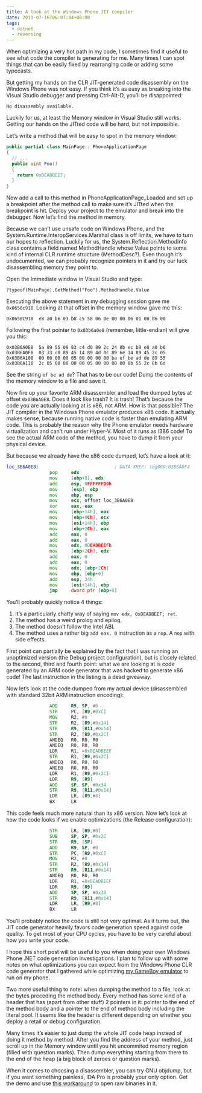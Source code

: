 ```yaml
---
title: A look at the Windows Phone JIT compiler
date: 2011-07-16T06:07:04+00:00
tags:
  - dotnet
  - reversing
---
```

When optimizing a very hot path in my code, I sometimes find it useful to see what code the compiler is generating for me. Many times I can spot things that can be easily fixed by rearranging code or adding some typecasts.

But getting my hands on the CLR JIT-generated code disassembly on the Windows Phone was not easy. If you think it&#8217;s as easy as breaking into the Visual Studio debugger and pressing Ctrl-Alt-D, you&#8217;ll be disappointed:

```
No disassembly available.
```

Luckily for us, at least the Memory window in Visual Studio still works. Getting our hands on the JITted code will be hard, but not impossible.

Let&#8217;s write a method that will be easy to spot in the memory window:

```csharp
public partial class MainPage : PhoneApplicationPage
{
  // ...
  public uint Foo()
  {
    return 0xDEADBEEF;
  }
}
```

Now add a call to this method in PhoneApplicationPage_Loaded and set up a breakpoint after the method call to make sure it&#8217;s JITted when the breakpoint is hit. Deploy your project to the emulator and break into the debugger. Now let&#8217;s find the method in memory.

Because we can&#8217;t use unsafe code on Windows Phone, and the System.Runtime.InteropServices.Marshal class is off limits, we have to turn our hopes to reflection. Luckily for us, the System.Reflection.MethodInfo class contains a field named MethodHandle whose Value points to some kind of internal CLR runtime structure (MethodDesc?). Even though it&#8217;s undocumented, we can probably recognize pointers in it and try our luck disassembling memory they point to.

Open the Immediate window in Visual Studio and type:

```
?typeof(MainPage).GetMethod("Foo").MethodHandle.Value
```

Executing the above statement in my debugging session gave me `0x0658c910`. Looking at that offset in the memory window gave me this:

```
0x0658C910  e8 a0 b6 03 b8 c5 58 06 0e 00 00 06 01 00 86 00
```

Following the first pointer to `0x03b6a0e8` (remember, little-endian) will give you this:

```
0x03B6A0E8  5a 89 55 08 83 c4 d0 89 2c 24 8b ec b9 e8 a0 b6  
0x03B6A0F8  03 33 c0 89 45 14 89 4d 0c 89 6e 14 89 45 2c 05  
0x03B6A108  00 00 00 00 05 00 00 00 00 ba ef be ad de 89 55  
0x03B6A118  2c 05 00 00 00 00 05 00 00 00 00 8b 55 2c 8b 6d  
```

See the string `ef be ad de`? That has to be our code! Dump the contents of the memory window to a file and save it.

Now fire up your favorite ARM disassembler and load the dumped bytes at offset `0x03B6A0E8`. Does it look like trash? It is trash! That&#8217;s because the code you are actually looking at is x86, not ARM. How is that possible? The JIT compiler in the Windows Phone emulator produces x86 code. It actually makes sense, because running native code is faster than emulating ARM code. This is probably the reason why the Phone emulator needs hardware virtualization and can&#8217;t run under Hyper-V. Most of it runs as i386 code! To see the actual ARM code of the method, you have to dump it from your physical device.

But because we already have the x86 code dumped, let&#8217;s have a look at it:

```asm
loc_3B6A0E8:                            ; DATA XREF: seg000:03B6A0F4
                pop     edx
                mov     [ebp+8], edx
                add     esp, 0FFFFFFD0h
                mov     [esp], ebp
                mov     ebp, esp
                mov     ecx, offset loc_3B6A0E8
                xor     eax, eax
                mov     [ebp+14h], eax
                mov     [ebp+0Ch], ecx
                mov     [esi+14h], ebp
                mov     [ebp+2Ch], eax
                add     eax, 0
                add     eax, 0
                mov     edx, 0DEADBEEFh
                mov     [ebp+2Ch], edx
                add     eax, 0
                add     eax, 0
                mov     edx, [ebp+2Ch]
                mov     ebp, [ebp+0]
                add     esp, 34h
                mov     [esi+14h], ebp
                jmp     dword ptr [ebp+8]
```

You&#8217;ll probably quickly notice 4 things:

1. It&#8217;s a particularly chatty way of saying `mov edx, 0xDEADBEEF; ret`.
2. The method has a weird prolog and epilog.
3. The method doesn&#8217;t follow the Intel ABI.
4. The method uses a rather big `add eax, 0` instruction as a `nop`. A `nop` with side effects.

First point can partially be explained by the fact that I was running an unoptimized version (the Debug project configuration), but is closely related to the second, third and fourth point: what we are looking at is code generated by an ARM code generator that was hacked to generate x86 code! The last instruction in the listing is a dead giveaway.
    
Now let&#8217;s look at the code dumped from my actual device (disassembled with standard 32bit ARM instruction encoding):
    
```asm
                ADD     R9, SP, #0
                STR     PC, [R9,#0xC]
                MOV     R2, #0
                STR     R2, [R9,#0x14]
                STR     R9, [R11,#0x14]
                STR     R2, [R9,#0x2C]
                ANDEQ   R0, R0, R0
                ANDEQ   R0, R0, R0
                LDR     R1, =0xDEADBEEF
                STR     R1, [R9,#0x2C]
                ANDEQ   R0, R0, R0
                ANDEQ   R0, R0, R0
                LDR     R1, [R9,#0x2C]
                LDR     R9, [R9]
                ADD     SP, SP, #0x34
                STR     R9, [R11,#0x14]
                LDR     LR, [R9,#8]
                BX      LR
```
    
This code feels much more natural than its x86 version. Now let&#8217;s look at how the code looks if we enable optimizations (the Release configuration):


```asm
                STR     LR, [R9,#8]
                SUB     SP, SP, #0x2C
                STR     R9, [SP]
                ADD     R9, SP, #0
                STR     PC, [R9,#0xC]
                MOV     R2, #0
                STR     R2, [R9,#0x14]
                STR     R9, [R11,#0x14]
                ANDEQ   R0, R0, R0
                LDR     R1, =0xDEADBEEF
                LDR     R9, [R9]
                ADD     SP, SP, #0x30
                STR     R9, [R11,#0x14]
                LDR     LR, [R9,#8]
                BX      LR
```

You&#8217;ll probably notice the code is still not very optimal. As it turns out, the JIT code generator heavily favors code generation speed against code quality. To get most of your CPU cycles, you have to be very careful about how you write your code.
    
I hope this short post will be useful to you when doing your own Windows Phone .NET code generation investigations. I plan to follow up with some notes on what optimizations you can expect from the Windows Phone CLR code generator that I gathered while optimizing [my GameBoy emulator][1] to run on my phone.
    
Two more useful thing to note: when dumping the method to a file, look at the bytes preceding the method body. Every method has some kind of a header that has (apart from other stuff) 2 pointers in it: pointer to the end of the method body and a pointer to the end of method body including the literal pool. It seems like the header is different depending on whether you deploy a retail or debug configuration.
    
Many times it&#8217;s easier to just dump the whole JIT code heap instead of doing it method by method. After you find the address of your method, just scroll up in the Memory window until you hit uncommited memory region (filled with question marks). Then dump everything starting from there to the end of the heap (a big block of zeroes or question marks).
    
When it comes to choosing a disassembler, you can try GNU objdump, but if you want something painless, IDA Pro is probably your only option. Get the demo and use [this workaround][2] to open raw binaries in it.

 [1]: http://migeel.sk/projects/mgbemu/ "MGBEmu"
 [2]: http://www.freemyipod.org/wiki/Working_with_binaries